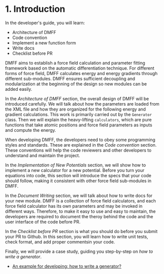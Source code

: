 # 1. Introduction

In the developer's guide, you will learn:
    
+ Architecture of DMFF
+ Code convention
+ Implement a new function form
+ Write docs
+ Checklist before PR

DMFF aims to establish a force field calculation and parameter fitting framework based on the automatic differentiation technique. For different forms of force field, DMFF calculates energy and energy gradients through different sub-modules. DMFF ensures sufficient decoupling and modularization at the beginning of the design so new modules can be added easily. 

In the *Architecture of DMFF* section, the overall design of DMFF will be introduced carefully. We will talk about how the parameters are loaded from the XML file and how they are organized for the following energy and gradient calculations. This work is primarily carried out by the `Generator` class. Then we will explain the heavy-lifting `calculators`, which are pure functions that take atomic positions and force field parameters as inputs and compute the energy.

When developing DMFF, the developers need to obey some programming styles and standards. These are explained in the *Code convention* section. These conventions will help the code reviewers and other developers to understand and maintain the project.

In the *Implementation of New Potentials* section, we will show how to implement a new calculator for a new potential. Before you turn your equations into code, this section will introduce the specs that your code should follow, making it consistent with other force field sub-modules in DMFF.

In the *Document Writing* section, we will talk about how to write docs for your new module. DMFF is a collection of force field calculators, and each force field calculator has its own parameters and may be invoked in different ways. Therefore, to make it easy to use and easy to maintain, the developers are required to document the theroy behind the code and the user interface of the code before PR. 

In the *Checklist before PR* section is what you should do before you submit your PR to Github. In this section, you will learn how to write unit tests, check format, and add proper commentsin your code.

Finally, we will provide a case study, guiding you step-by-step on *how to write a generator*.
+ [An example for developing: how to write a generator?](docs/dev_guide/generator.ipynb)
